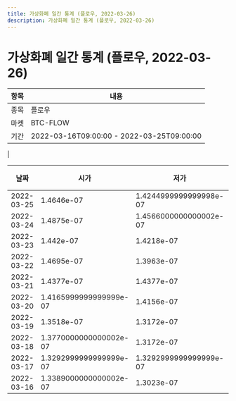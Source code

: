 ```yaml
---
title: 가상화폐 일간 통계 (플로우, 2022-03-26)
description: 가상화폐 일간 통계 (플로우, 2022-03-26)
---
```


가상화폐 일간 통계 (플로우, 2022-03-26)
===

|항목|내용|
|--|--|
|종목|플로우|
|마켓|BTC-FLOW|\i|종류|일 단위 캔들|
|기간|2022-03-16T09:00:00 - 2022-03-25T09:00:00
|

|날짜|시가|저가|고가|종가|비고|
|--|--|--|--|--|--|
|2022-03-25|1.4646e-07|1.4244999999999998e-07|1.4669999999999998e-07|1.4244999999999998e-07|    |
|2022-03-24|1.4875e-07|1.4566000000000002e-07|1.5100000000000002e-07|1.4566000000000002e-07|    |
|2022-03-23|1.442e-07|1.4218e-07|1.4668e-07|1.4616e-07|    |
|2022-03-22|1.4695e-07|1.3963e-07|1.4766000000000001e-07|1.4404e-07|    |
|2022-03-21|1.4377e-07|1.4377e-07|1.5448e-07|1.4851999999999998e-07|    |
|2022-03-20|1.4165999999999999e-07|1.4156e-07|1.4779999999999999e-07|1.4156e-07|    |
|2022-03-19|1.3518e-07|1.3172e-07|1.403e-07|1.3815e-07|    |
|2022-03-18|1.3770000000000002e-07|1.3172e-07|1.3808e-07|1.3172e-07|    |
|2022-03-17|1.3292999999999999e-07|1.3292999999999999e-07|1.4083999999999998e-07|1.3770000000000002e-07|    |
|2022-03-16|1.3389000000000002e-07|1.3023e-07|1.3389000000000002e-07|1.3113e-07|    |
